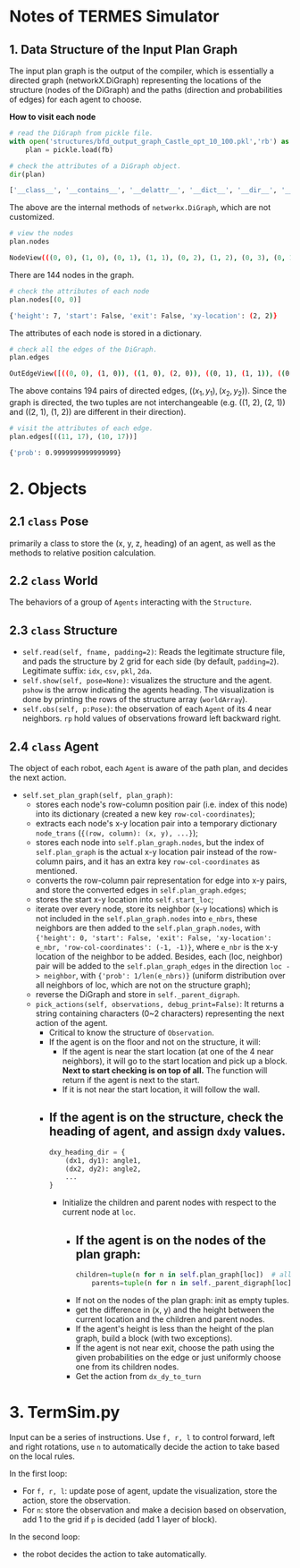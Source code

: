 # Notes of TERMES Simulator

## 1. Data Structure of the Input Plan Graph
The input plan graph is the output of the compiler, which is essentially a directed graph (networkX.DiGraph) representing the locations of the structure (nodes of the DiGraph) and the paths (direction and probabilities of edges) for each agent to choose.

**How to visit each node**

```python
# read the DiGraph from pickle file.
with open('structures/bfd_output_graph_Castle_opt_10_100.pkl','rb') as fb:
    plan = pickle.load(fb)
```

```python
# check the attributes of a DiGraph object.
dir(plan)
```

```bash
['__class__', '__contains__', '__delattr__', '__dict__', '__dir__', '__doc__', '__eq__', '__format__', '__ge__', '__getattribute__', '__getitem__', '__gt__', '__hash__', '__init__', '__init_subclass__', '__iter__', '__le__', '__len__', '__lt__', '__module__', '__ne__', '__new__', '__reduce__', '__reduce_ex__', '__repr__', '__setattr__', '__sizeof__', '__str__', '__subclasshook__', '__weakref__', '_adj', '_node', '_pred', '_succ', 'add_edge', 'add_edges_from', 'add_node', 'add_nodes_from', 'add_weighted_edges_from', 'adj', 'adjacency', 'adjlist_inner_dict_factory', 'adjlist_outer_dict_factory', 'clear', 'clear_edges', 'copy', 'degree', 'edge_attr_dict_factory', 'edge_subgraph', 'edges', 'get_edge_data', 'graph', 'graph_attr_dict_factory', 'has_edge', 'has_node', 'has_predecessor', 'has_successor', 'in_degree', 'in_edges', 'is_directed', 'is_multigraph', 'name', 'nbunch_iter', 'neighbors', 'node_attr_dict_factory', 'node_dict_factory', 'nodes', 'number_of_edges', 'number_of_nodes', 'order', 'out_degree', 'out_edges', 'pred', 'predecessors', 'remove_edge', 'remove_edges_from', 'remove_node', 'remove_nodes_from', 'reverse', 'size', 'subgraph', 'succ', 'successors', 'to_directed', 'to_directed_class', 'to_undirected', 'to_undirected_class', 'update']
```
The above are the internal methods of `networkx.DiGraph`, which are not customized.

```python
# view the nodes
plan.nodes
```
```bash
NodeView(((0, 0), (1, 0), (0, 1), (1, 1), (0, 2), (1, 2), (0, 3), (0, 16), (1, 16), (0, 17), (0, 18), (0, 19), (2, 0), (2, 1), (2, 2), (1, 3), (1, 6), (2, 6), (1, 7), (1, 12), (2, 12), (1, 13), (2, 16), (1, 17), (1, 18), (1, 19), (3, 0), (3, 1), (3, 2), (2, 3), (2, 4), (2, 5), (2, 7), (2, 8), (2, 11), (3, 11), (2, 13), (2, 14), (2, 15), (2, 17), (2, 18), (2, 19), (4, 2), (3, 8), (4, 11), (3, 17), (3, 18), (3, 19), (5, 2), (4, 8), (5, 11), (4, 17), (6, 2), (5, 8), (6, 11), (5, 17), (6, 1), (7, 1), (7, 2), (6, 8), (6, 17), (6, 18), (8, 2), (7, 17), (7, 18), (9, 2), (8, 17), (9, 1), (10, 1), (10, 2), (9, 17), (9, 18), (11, 2), (10, 17), (10, 18), (12, 2), (11, 17), (12, 1), (13, 1), (13, 2), (12, 17), (12, 18), (14, 2), (13, 3), (13, 16), (13, 17), (13, 18), (15, 2), (14, 3), (14, 16), (14, 17), (16, 2), (15, 3), (15, 16), (15, 17), (16, 0), (17, 0), (16, 1), (17, 1), (17, 2), (16, 3), (16, 16), (16, 17), (16, 18), (16, 19), (18, 0), (18, 1), (18, 2), (17, 3), (17, 4), (17, 5), (17, 6), (18, 6), (17, 7), (17, 8), (17, 9), (18, 9), (17, 10), (17, 11), (17, 12), (18, 12), (17, 13), (17, 14), (17, 15), (17, 16), (18, 16), (17, 17), (17, 18), (17, 19), (19, 0), (19, 1), (19, 2), (18, 3), (18, 7), (18, 10), (18, 13), (19, 16), (18, 17), (18, 18), (18, 19), (19, 3), (19, 17), (19, 18), (19, 19)))
```
There are 144 nodes in the graph.

```python
# check the attributes of each node
plan.nodes[(0, 0)]
```
```bash
{'height': 7, 'start': False, 'exit': False, 'xy-location': (2, 2)}
```
The attributes of each node is stored in a dictionary.

```python
# check all the edges of the DiGraph.
plan.edges
```
```bash
OutEdgeView([((0, 0), (1, 0)), ((1, 0), (2, 0)), ((0, 1), (1, 1)), ((0, 1), (0, 0)), ((1, 1), (2, 1)), ((1, 1), (1, 0)), ((0, 2), (1, 2)), ((0, 2), (0, 1)), ((1, 2), (2, 2)), ((1, 2), (1, 1)), ((0, 3), (0, 2)), ((0, 16), (1, 16)), ((1, 16), (2, 16)), ((0, 17), (0, 16)), ((0, 18), (0, 17)), ((0, 19), (0, 18)), ((2, 0), (3, 0)), ((2, 1), (3, 1)), ((2, 1), (2, 0)), ((2, 2), (3, 2)), ((2, 2), (2, 1)), ((1, 3), (0, 3)), ((1, 3), (1, 2)), ((1, 6), (2, 6)), ((2, 6), (2, 5)), ((1, 7), (1, 6)), ((1, 12), (2, 12)), ((2, 12), (2, 11)), ((1, 13), (1, 12)), ((2, 16), (2, 15)), ((1, 17), (0, 17)), ((1, 17), (1, 16)), ((1, 18), (0, 18)), ((1, 18), (1, 17)), ((1, 19), (0, 19)), ((1, 19), (1, 18)), ((3, 0), (3, 1)), ((3, 1), (3, 2)), ((3, 2), (4, 2)), ((2, 3), (1, 3)), ((2, 3), (2, 2)), ((2, 4), (2, 3)), ((2, 5), (2, 4)), ((2, 7), (1, 7)), ((2, 7), (2, 6)), ((2, 8), (2, 7)), ((2, 11), (3, 11)), ((3, 11), (4, 11)), ((2, 13), (1, 13)), ((2, 13), (2, 12)), ((2, 14), (2, 13)), ((2, 15), (2, 14)), ((2, 17), (1, 17)), ((2, 17), (2, 16)), ((2, 18), (1, 18)), ((2, 18), (2, 17)), ((2, 19), (1, 19)), ((2, 19), (2, 18)), ((4, 2), (5, 2)), ((3, 8), (2, 8)), ((4, 11), (5, 11)), ((3, 17), (2, 17)), ((3, 17), (3, 18)), ((3, 18), (2, 18)), ((3, 18), (3, 19)), ((3, 19), (2, 19)), ((5, 2), (6, 2)), ((4, 8), (3, 8)), ((5, 11), (6, 11)), ((4, 17), (3, 17)), ((6, 2), (7, 2)), ((6, 2), (6, 1)), ((5, 8), (4, 8)), ((5, 17), (4, 17)), ((6, 1), (7, 1)), ((7, 1), (7, 2)), ((7, 2), (8, 2)), ((6, 8), (5, 8)), ((6, 17), (5, 17)), ((6, 18), (6, 17)), ((8, 2), (9, 2)), ((7, 17), (6, 17)), ((7, 17), (7, 18)), ((7, 18), (6, 18)), ((9, 2), (10, 2)), ((9, 2), (9, 1)), ((8, 17), (7, 17)), ((9, 1), (10, 1)), ((10, 1), (10, 2)), ((10, 2), (11, 2)), ((9, 17), (8, 17)), ((9, 18), (9, 17)), ((11, 2), (12, 2)), ((10, 17), (9, 17)), ((10, 17), (10, 18)), ((10, 18), (9, 18)), ((12, 2), (13, 2)), ((12, 2), (12, 1)), ((11, 17), (10, 17)), ((12, 1), (13, 1)), ((13, 1), (13, 2)), ((13, 2), (14, 2)), ((13, 2), (13, 3)), ((12, 17), (11, 17)), ((12, 18), (12, 17)), ((14, 2), (15, 2)), ((14, 2), (14, 3)), ((13, 17), (12, 17)), ((13, 17), (13, 16)), ((13, 17), (13, 18)), ((13, 18), (12, 18)), ((15, 2), (16, 2)), ((15, 2), (15, 3)), ((14, 3), (13, 3)), ((14, 16), (13, 16)), ((14, 17), (13, 17)), ((14, 17), (14, 16)), ((16, 2), (17, 2)), ((16, 2), (16, 1)), ((16, 2), (16, 3)), ((15, 3), (14, 3)), ((15, 16), (14, 16)), ((15, 17), (14, 17)), ((15, 17), (15, 16)), ((16, 0), (17, 0)), ((17, 0), (18, 0)), ((17, 0), (17, 1)), ((16, 1), (17, 1)), ((16, 1), (16, 0)), ((17, 1), (18, 1)), ((17, 1), (17, 2)), ((17, 2), (18, 2)), ((17, 2), (17, 3)), ((16, 3), (15, 3)), ((16, 16), (15, 16)), ((16, 17), (15, 17)), ((16, 17), (16, 16)), ((16, 18), (16, 17)), ((16, 19), (16, 18)), ((18, 0), (19, 0)), ((18, 0), (18, 1)), ((18, 1), (19, 1)), ((18, 1), (18, 2)), ((18, 2), (19, 2)), ((18, 2), (18, 3)), ((17, 3), (16, 3)), ((17, 3), (17, 4)), ((17, 4), (17, 5)), ((17, 5), (17, 6)), ((17, 6), (18, 6)), ((17, 6), (17, 7)), ((18, 6), (18, 7)), ((17, 7), (17, 8)), ((17, 8), (17, 9)), ((17, 9), (18, 9)), ((17, 9), (17, 10)), ((18, 9), (18, 10)), ((17, 10), (17, 11)), ((17, 11), (17, 12)), ((17, 12), (18, 12)), ((17, 12), (17, 13)), ((18, 12), (18, 13)), ((17, 13), (17, 14)), ((17, 14), (17, 15)), ((17, 15), (17, 16)), ((17, 16), (16, 16)), ((17, 16), (18, 16)), ((17, 16), (17, 17)), ((18, 16), (19, 16)), ((18, 16), (18, 17)), ((17, 17), (16, 17)), ((17, 17), (17, 18)), ((17, 18), (16, 18)), ((17, 18), (17, 19)), ((17, 19), (16, 19)), ((19, 0), (19, 1)), ((19, 1), (19, 2)), ((19, 2), (19, 3)), ((18, 3), (17, 3)), ((18, 7), (17, 7)), ((18, 10), (17, 10)), ((18, 13), (17, 13)), ((19, 16), (19, 17)), ((18, 17), (17, 17)), ((18, 17), (18, 18)), ((18, 18), (17, 18)), ((18, 18), (18, 19)), ((18, 19), (17, 19)), ((19, 3), (18, 3)), ((19, 17), (18, 17)), ((19, 17), (19, 18)), ((19, 18), (18, 18)), ((19, 18), (19, 19)), ((19, 19), (18, 19))])
```
The above contains 194 pairs of directed edges, $((x_1, y_1), (x_2, y_2))$. Since the graph is directed, the two tuples are not interchangeable (e.g. ((1, 2), (2, 1)) and ((2, 1), (1, 2)) are different in their direction).
```python
# visit the attributes of each edge.
plan.edges[((11, 17), (10, 17))]
```
```bash
{'prob': 0.9999999999999999}
```

# 2. Objects

## 2.1 `class` Pose 
primarily a class to store the (x, y, z, heading) of an agent, as well as the methods to relative position calculation.

## 2.2 `class` World
The behaviors of a group of `Agents` interacting with the `Structure`.

## 2.3 `class` Structure
- `self.read(self, fname, padding=2)`: Reads the legitimate structure file, and pads the structure by 2 grid for each side (by default, `padding=2`). Legitimate suffix: `idx`, `csv`, `pkl`, `2da`.
- `self.show(self, pose=None)`: visualizes the structure and the agent. `pshow` is the arrow indicating the agents heading. The visualization is done by printing the rows of the structure array (`worldArray`).
- `self.obs(self, p:Pose)`: the observation of each `Agent` of its 4 near neighbors. `rp` hold values of observations froward left backward right.


## 2.4 `class` Agent
The object of each robot, each `Agent` is aware of the path plan, and decides the next action.
- `self.set_plan_graph(self, plan_graph)`: 
    - stores each node's row-column position pair (i.e. index of this node) into its dictionary (created a new key `row-col-coordinates`);
    - extracts each node's x-y location pair into a temporary dictionary `node_trans` (`{(row, column): (x, y), ...}`);
    - stores each node into `self.plan_graph.nodes`, but the index of `self.plan_graph` is the actual x-y location pair instead of the row-column pairs, and it has an extra key `row-col-coordinates` as mentioned.
    - converts the row-column pair representation for edge into x-y pairs, and store the converted edges in `self.plan_graph.edges`;
    - stores the start x-y location into `self.start_loc`;
    - iterate over every node, store its neighbor (x-y locations) which is not included in the `self.plan_graph.nodes` into `e_nbrs`, these neighbors are then added to the `self.plan_graph.nodes`, with `{'height': 0, 'start': False, 'exit': False, 'xy-location': e_nbr, 'row-col-coordinates': (-1, -1)}`, where `e_nbr` is the x-y location of the neighbor to be added. Besides, each (loc, neighbor) pair will be added to the `self.plan_graph_edges` in the direction `loc -> neighbor`, with `{'prob': 1/len(e_nbrs)}` (uniform distribution over all neighbors of loc, which are not on the structure graph);
    - reverse the DiGraph and store in `self._parent_digraph`.
  - `pick_actions(self, observations, debug_print=False)`: It returns a string containing characters (0~2 characters) representing the next action of the agent.
    - Critical to know the structure of `Observation`.
    - If the agent is on the floor and not on the structure, it will:
      - If the agent is near the start location (at one of the 4 near neighbors), it will go to the start location and pick up a block. **Next to start checking is on top of all.** The function will return if the agent is next to the start.
      - If it is not near the start location, it will follow the wall.
    - If the agent is on the structure, check the heading of agent, and assign `dxdy` values.
      - 
        ```python
        dxy_heading_dir = {
            (dx1, dy1): angle1,
            (dx2, dy2): angle2,
            ...
        }
        ```
      - Initialize the children and parent nodes with respect to the current node at `loc`. 
        - If the agent is on the nodes of the plan graph:
          -
            ```python 
           children=tuple(n for n in self.plan_graph[loc])  # all neighboring nodes of loc, with edge attributes.
                parents=tuple(n for n in self._parent_digraph[loc])
            ```
        - If not on the nodes of the plan graph: init as empty tuples.
        - get the difference in (x, y) and the height between the current location and the children and parent nodes.
        - If the agent's height is less than the height of the plan graph, build a block (with two exceptions).
        - If the agent is not near exit, choose the path using the given probabilities on the edge or just uniformly choose one from its children nodes. 
        - Get the action from `dx_dy_to_turn`

# 3. TermSim.py
Input can be a series of instructions. Use `f, r, l` to control forward, left and right rotations, use `n` to automatically decide the action to take based on the local rules.

In the first loop:
- For `f, r, l`: update pose of agent, update the visualization, store the action, store the observation.
- For `n`: store the observation and make a decision based on observation, add 1 to the grid if `p` is decided (add 1 layer of block).

In the second loop:
- the robot decides the action to take automatically.
